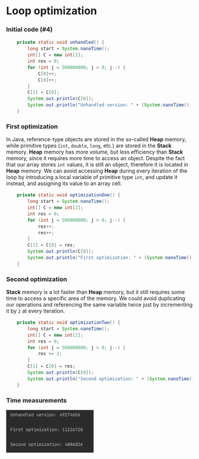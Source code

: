 # Loop optimization

### Initial code (#4)

``` java
    private static void unhandled() {
        long start = System.nanoTime();
        int[] C = new int[2];
        int res = 0;
        for (int j = 500000000; j > 0; j--) {
            C[0]++;
            C[0]++;
        }
        C[1] = C[0];
        System.out.println(C[0]);
        System.out.println("Unhandled version: " + (System.nanoTime() - start));
    }
```

### First optimization 
In Java, reference-type objects are stored in the so-called **Heap** memory, while primitive types (`int`, `double`, `long`, etc.) are stored in the **Stack** memory.
**Heap** memory has more volume, but less efficiency than **Stack** memory, since it requires more time to access an object. Despite the fact that
our array stores `int` values, it is still an object, therefore it is located in **Heap** memory. We can avoid accessing **Heap** during every iteration of the loop by 
introducing a local variable of primitive type `int`, and update it instead, and assigning its value to an array cell.

``` java
    private static void optimizationOne() {
        long start = System.nanoTime();
        int[] C = new int[2];
        int res = 0;
        for (int j = 500000000; j > 0; j--) {
            res++;
            res++;
        }
        C[1] = C[0] = res;
        System.out.println(C[0]);
        System.out.println("First optimization: " + (System.nanoTime() - start));
    }
```

### Second optimization
**Stack** memory is a lot faster than **Heap** memory, but it still requires some time to access a specific area of the memory.
We could avoid duplicating our operations and referencing the same variable twice just by incrementing it by `2` at every iteration.

``` java
    private static void optimizationTwo() {
        long start = System.nanoTime();
        int[] C = new int[2];
        int res = 0;
        for (int j = 500000000; j > 0; j--) {
            res += 2;
        }
        C[1] = C[0] = res;
        System.out.println(C[0]);
        System.out.println("Second optimization: " + (System.nanoTime() - start));
    }
```
### Time measurements 
![alt text](example-images/result.png) 